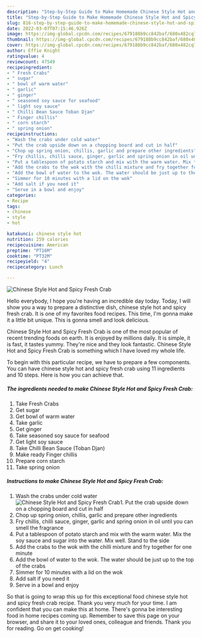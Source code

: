 ```yaml
---
description: "Step-by-Step Guide to Make Homemade Chinese Style Hot and Spicy Fresh Crab"
title: "Step-by-Step Guide to Make Homemade Chinese Style Hot and Spicy Fresh Crab"
slug: 816-step-by-step-guide-to-make-homemade-chinese-style-hot-and-spicy-fresh-crab
date: 2022-03-07T07:15:46.926Z
image: https://img-global.cpcdn.com/recipes/679188b9cc842baf/680x482cq70/chinese-style-hot-and-spicy-fresh-crab-recipe-main-photo.jpg
thumbnail: https://img-global.cpcdn.com/recipes/679188b9cc842baf/680x482cq70/chinese-style-hot-and-spicy-fresh-crab-recipe-main-photo.jpg
cover: https://img-global.cpcdn.com/recipes/679188b9cc842baf/680x482cq70/chinese-style-hot-and-spicy-fresh-crab-recipe-main-photo.jpg
author: Effie Knight
ratingvalue: 4
reviewcount: 47549
recipeingredient:
- " Fresh Crabs"
- " sugar"
- " bowl of warm water"
- " garlic"
- " ginger"
- " seasoned soy sauce for seafood"
- " light soy sauce"
- " Chilli Bean Sauce Toban Djan"
- " Finger chillis"
- " corn starch"
- " spring onion"
recipeinstructions:
- "Wash the crabs under cold water"
- "Put the crab upside down on a chopping board and cut in half"
- "Chop up spring onion, chillis, garlic and prepare other ingredients"
- "Fry chillis, chilli sauce, ginger, garlic and spring onion in oil until you can smell the fragrance"
- "Put a tablespoon of potato starch and mix with the warm water. Mix the soy sauce and sugar into the water. Mix well. Stand to the side"
- "Add the crabs to the wok with the chilli mixture and fry together for one minute"
- "Add the bowl of water to the wok. The water should be just up to the top of the crabs"
- "Simmer for 10 minutes with a lid on the wok"
- "Add salt if you need it"
- "Serve in a bowl and enjoy"
categories:
- Recipe
tags:
- chinese
- style
- hot

katakunci: chinese style hot 
nutrition: 259 calories
recipecuisine: American
preptime: "PT16M"
cooktime: "PT32M"
recipeyield: "4"
recipecategory: Lunch

---
```



![Chinese Style Hot and Spicy Fresh Crab](https://img-global.cpcdn.com/recipes/679188b9cc842baf/680x482cq70/chinese-style-hot-and-spicy-fresh-crab-recipe-main-photo.jpg)

Hello everybody, I hope you're having an incredible day today. Today, I will show you a way to prepare a distinctive dish, chinese style hot and spicy fresh crab. It is one of my favorites food recipes. This time, I'm gonna make it a little bit unique. This is gonna smell and look delicious.

Chinese Style Hot and Spicy Fresh Crab is one of the most popular of recent trending foods on earth. It is enjoyed by millions daily. It is simple, it is fast, it tastes yummy. They're nice and they look fantastic. Chinese Style Hot and Spicy Fresh Crab is something which I have loved my whole life.




To begin with this particular recipe, we have to prepare a few components. You can have chinese style hot and spicy fresh crab using 11 ingredients and 10 steps. Here is how you can achieve that.

<!--inarticleads1-->

##### The ingredients needed to make Chinese Style Hot and Spicy Fresh Crab:

1. Take  Fresh Crabs
1. Get  sugar
1. Get  bowl of warm water
1. Take  garlic
1. Get  ginger
1. Take  seasoned soy sauce for seafood
1. Get  light soy sauce
1. Take  Chilli Bean Sauce (Toban Djan)
1. Make ready  Finger chillis
1. Prepare  corn starch
1. Take  spring onion




<!--inarticleads2-->

##### Instructions to make Chinese Style Hot and Spicy Fresh Crab:

1. Wash the crabs under cold water
<img src="https://img-global.cpcdn.com/steps/c3da402c9b4d2693/160x128cq70/chinese-style-hot-and-spicy-fresh-crab-recipe-step-1-photo.jpg" alt="Chinese Style Hot and Spicy Fresh Crab">1. Put the crab upside down on a chopping board and cut in half
1. Chop up spring onion, chillis, garlic and prepare other ingredients
1. Fry chillis, chilli sauce, ginger, garlic and spring onion in oil until you can smell the fragrance
1. Put a tablespoon of potato starch and mix with the warm water. Mix the soy sauce and sugar into the water. Mix well. Stand to the side
1. Add the crabs to the wok with the chilli mixture and fry together for one minute
1. Add the bowl of water to the wok. The water should be just up to the top of the crabs
1. Simmer for 10 minutes with a lid on the wok
1. Add salt if you need it
1. Serve in a bowl and enjoy




So that is going to wrap this up for this exceptional food chinese style hot and spicy fresh crab recipe. Thank you very much for your time. I am confident that you can make this at home. There's gonna be interesting food in home recipes coming up. Remember to save this page on your browser, and share it to your loved ones, colleague and friends. Thank you for reading. Go on get cooking!
